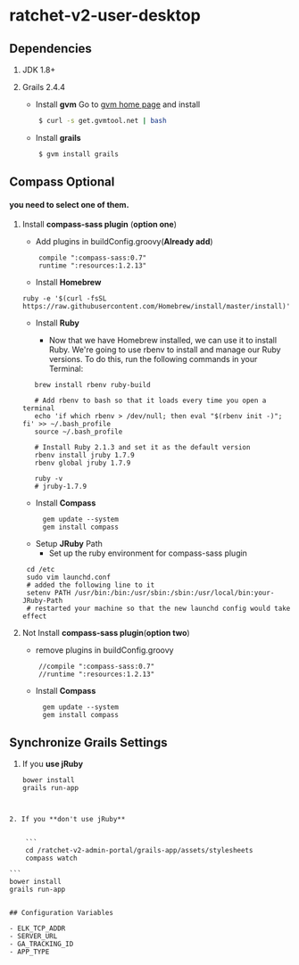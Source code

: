ratchet-v2-user-desktop
=======================

## Dependencies

1. JDK 1.8+
2. Grails 2.4.4
    - Install **gvm**
             Go to [gvm home page](http://gvmtool.net/) and install

    ```bash
        $ curl -s get.gvmtool.net | bash
    ```
    - Install **grails**

    ```bash
        $ gvm install grails
    ```

## Compass Optional
#### you need to select one of them. 

1. Install **compass-sass plugin** (**option one**)

	- Add plugins in buildConfig.groovy(**Already add**)

	```
   		compile ":compass-sass:0.7"
        runtime ":resources:1.2.13"
    ```

	- Install **Homebrew**

    ```
    ruby -e '$(curl -fsSL https://raw.githubusercontent.com/Homebrew/install/master/install)'
    ```
	- Install **Ruby**

  		 - Now that we have Homebrew installed, we can use it to install Ruby.
   		 We're going to use rbenv to install and manage our Ruby versions.
   		 To do this, run the following commands in your Terminal:

    ```
       brew install rbenv ruby-build

       # Add rbenv to bash so that it loads every time you open a terminal
       echo 'if which rbenv > /dev/null; then eval "$(rbenv init -)"; fi' >> ~/.bash_profile
       source ~/.bash_profile

       # Install Ruby 2.1.3 and set it as the default version
       rbenv install jruby 1.7.9
       rbenv global jruby 1.7.9

       ruby -v
       # jruby-1.7.9
    ```
	 - Install **Compass**

   ```
   		gem update --system
   		gem install compass
   ```

	- Setup **JRuby** Path
  		 - Set up the ruby environment for compass-sass plugin

  	 ```
      cd /etc
      sudo vim launchd.conf
      # added the following line to it
      setenv PATH /usr/bin:/bin:/usr/sbin:/sbin:/usr/local/bin:your-JRuby-Path
      # restarted your machine so that the new launchd config would take effect
  	 ```

2. Not Install **compass-sass plugin**(**option two**)

	- remove plugins in buildConfig.groovy

	```
   		//compile ":compass-sass:0.7"
        //runtime ":resources:1.2.13"
    ```

     - Install **Compass**

   ```
   		gem update --system
   		gem install compass
   ```

## Synchronize Grails Settings


1. If you **use jRuby**

	```
	bower install
	grails run-app
```


2. If you **don't use jRuby**


	```
	cd /ratchet-v2-admin-portal/grails-app/assets/stylesheets
	compass watch
```

	```
	bower install
	grails run-app
```

## Configuration Variables

- ELK_TCP_ADDR
- SERVER_URL
- GA_TRACKING_ID
- APP_TYPE
